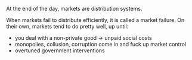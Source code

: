 At the end of the day, markets are distribution systems.

When markets fail to distribute efficiently, it is called a market failure. On their own, markets tend to do pretty well, up until:
- you deal with a non-private good -> unpaid social costs
- monopolies, collusion, corruption come in and fuck up market control
- overtuned government interventions